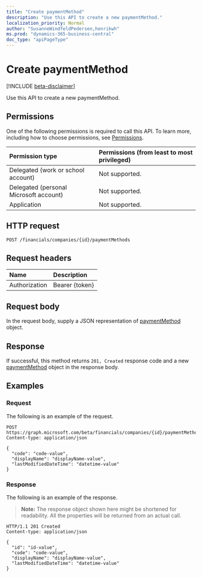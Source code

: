 ```yaml
---
title: "Create paymentMethod"
description: "Use this API to create a new paymentMethod."
localization_priority: Normal
author: "SusanneWindfeldPedersen,henrikwh"
ms.prod: "dynamics-365-business-central"
doc_type: "apiPageType"
---
```


# Create paymentMethod

[!INCLUDE [beta-disclaimer](../../includes/beta-disclaimer.md)]

Use this API to create a new paymentMethod.

## Permissions

One of the following permissions is required to call this API. To learn more, including how to choose permissions, see [Permissions](/graph/permissions-reference).

| Permission type                        | Permissions (from least to most privileged) |
|:---------------------------------------|:--------------------------------------------|
| Delegated (work or school account)     | Not supported. |
| Delegated (personal Microsoft account) | Not supported. |
| Application                            | Not supported. |

## HTTP request

<!-- { "blockType": "ignored" } -->

```http
POST /financials/companies/{id}/paymentMethods
```

## Request headers

| Name          | Description   |
|:--------------|:--------------|
| Authorization | Bearer {token} |

## Request body

In the request body, supply a JSON representation of [paymentMethod](../resources/paymentmethod.md) object.

## Response

If successful, this method returns `201, Created` response code and a new [paymentMethod](../resources/dynamics-paymentmethod.md) object in the response body.

## Examples

### Request

The following is an example of the request.
<!-- {
  "blockType": "request",
  "name": "create_paymentmethod_from_company"
}-->

```http
POST https://graph.microsoft.com/beta/financials/companies/{id}/paymentMethods
Content-type: application/json

{
  "code": "code-value",
  "displayName": "displayName-value",
  "lastModifiedDateTime": "datetime-value"
}
```

### Response

The following is an example of the response.

> **Note:** The response object shown here might be shortened for readability. All the properties will be returned from an actual call.

<!-- {
  "blockType": "response",
  "truncated": true,
  "@odata.type": "microsoft.graph.paymentMethod"
} -->

```http
HTTP/1.1 201 Created
Content-type: application/json

{
  "id": "id-value",
  "code": "code-value",
  "displayName": "displayName-value",
  "lastModifiedDateTime": "datetime-value"
}
```

<!-- uuid: 16cd6b66-4b1a-43a1-adaf-3a886856ed98
2019-02-04 14:57:30 UTC -->
<!-- {
  "type": "#page.annotation",
  "description": "Create paymentMethod",
  "keywords": "",
  "section": "documentation",
  "tocPath": ""
}-->